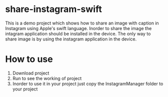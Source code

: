 # share-instagram-swift
This is a demo project which shows how to share an image with caption in Instagram using Apple's swift language.
Inorder to share the image the intagram application should be installed in the device. The only way to share image
is by using the instagram application in the device.

# How to use

1. Download project
2. Run to see the working of project
3. Inorder to use it in your project just copy the InstagramManager folder to your project



